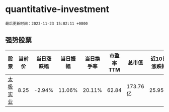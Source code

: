 # quantitative-investment

`最后更新时间：2023-11-23 15:02:11 +0800`

## 强势股票

|股票|当前价|当日涨跌幅|当日振幅|当日换手率|市盈率TTM|总市值|近10日涨跌幅|
|----|----|----|----|----|----|----|----|
|[太极实业](https://xueqiu.com/S/SH600667)|8.25|-2.94%|11.06%|20.11%|62.84|173.76亿|25.95%|
